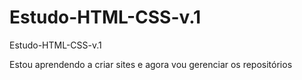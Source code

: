 # Estudo-HTML-CSS-v.1
 Estudo-HTML-CSS-v.1

Estou aprendendo a criar sites e agora vou gerenciar os repositórios
